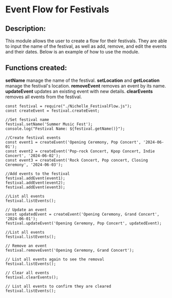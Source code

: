 # Event Flow for Festivals

## Description:
This module allows the user to create a flow for their festivals. They are able to input the name of the festival, as well as add, remove, and edit the events and their dates. Below is an example of how to use the module.

## Functions created:
**setName** manage the name of the festival.
**setLocation** and **getLocation** manage the festival's location.
**removeEvent** removes an event by its name.
**updateEvent** updates an existing event with new details.
**clearEvents** removes all events from the festival.
```
const festival = require("./Nichelle_FestivalFlow.js");
const createEvent = festival.createEvent;

//Set festival name
festival.setName('Summer Music Fest');
console.log("Festival Name: ${festival.getName()}");

//Create festival events
const event1 = createEvent('Opening Ceremony, Pop Concert', '2024-06-01');
const event2 = createEvent('Pop-rock Concert, Kpop Concert, Indie Concert', '2024-06-02');
const event3 = createEvent('Rock Concert, Pop concert, Closing Ceremony', '2024-06-03');

//Add events to the festival
festival.addEvent(event1);
festival.addEvent(event2);
festival.addEvent(event3);

//List all events
festival.listEvents();

// Update an event
const updatedEvent = createEvent('Opening Ceremony, Grand Concert', '2024-06-01');
festival.updateEvent('Opening Ceremony, Pop Concert', updatedEvent);

//List all events
festival.listEvents();

// Remove an event
festival.removeEvent('Opening Ceremony, Grand Concert');

// List all events again to see the removal
festival.listEvents();

// Clear all events
festival.clearEvents();

// List all events to confirm they are cleared
festival.listEvents();
```
